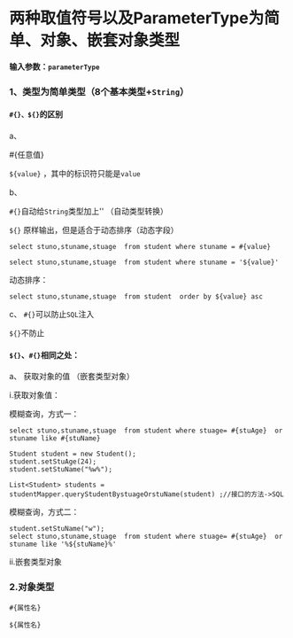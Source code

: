 # 两种取值符号以及ParameterType为简单、对象、嵌套对象类型

**输入参数：`parameterType`**
### 1、类型为简单类型（8个基本类型+`String`）
#### `#{}、${}`的区别
a、

#{任意值}

`${value}` ，其中的标识符只能是`value`

b、

`#{}`自动给`String`类型加上''  （自动类型转换）

`${}` 原样输出，但是适合于动态排序（动态字段）


```
select stuno,stuname,stuage  from student where stuname = #{value}

select stuno,stuname,stuage  from student where stuname = '${value}'
```

动态排序：

```
select stuno,stuname,stuage  from student  order by ${value} asc
```

c、
`#{}`可以防止`SQL`注入

`${}`不防止


#### `${}`、`#{}`相同之处：

a、
获取对象的值 （嵌套类型对象）

i.获取对象值：

模糊查询，方式一：

```
select stuno,stuname,stuage  from student where stuage= #{stuAge}  or stuname like #{stuName} 
			
Student student = new Student();
student.setStuAge(24);
student.setStuName("%w%");

List<Student> students = studentMapper.queryStudentBystuageOrstuName(student) ;//接口的方法->SQL
```

模糊查询，方式二：

```
student.setStuName("w");
select stuno,stuname,stuage  from student where stuage= #{stuAge}  or stuname like '%${stuName}%'
```

ii.嵌套类型对象


### 2.对象类型

`#{属性名}`

`${属性名}`
